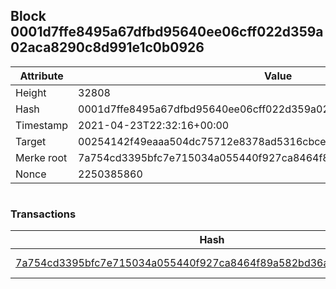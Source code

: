 ## Block 0001d7ffe8495a67dfbd95640ee06cff022d359a02aca8290c8d991e1c0b0926

Attribute | Value
--- | ---
Height | 32808
Hash | 0001d7ffe8495a67dfbd95640ee06cff022d359a02aca8290c8d991e1c0b0926
Timestamp | 2021-04-23T22:32:16+00:00
Target | 00254142f49eaaa504dc75712e8378ad5316cbcead634704b3734b6271167cc4
Merke root | 7a754cd3395bfc7e715034a055440f927ca8464f89a582bd36a7510e13183dcf
Nonce | 2250385860

```

```

### Transactions

Hash | Amount
--- | ---
[7a754cd3395bfc7e715034a055440f927ca8464f89a582bd36a7510e13183dcf](7a754cd3395bfc7e715034a055440f927ca8464f89a582bd36a7510e13183dcf.md) | 10.00000000 SKEPTI 
